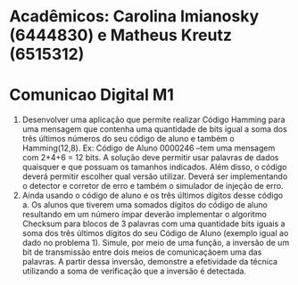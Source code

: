 # Acadêmicos: Carolina Imianosky (6444830) e Matheus Kreutz (6515312)
# Comunicao Digital M1

1) Desenvolver  uma  aplicação  que  permite  realizar Código  Hamming  para uma mensagem  que  contenha  uma  quantidade  de  bits  igual  a  soma  dos  três  últimos números do seu código de aluno e também o Hamming(12,8). Ex: Código de Aluno 0000246 –tem uma mensagem com 2+4+6 = 12 bits. A  solução  deve  permitir  usar palavras  de  dados  quaisquer  e  que  possuam  os tamanhos  indicados. Além  disso,  o  código  deverá  permitir  escolher  qual  versão utilizar. Deverá  ser  implementando  o  detector  e  corretor  de  erro e também o simulador de injeção de erro.
2) Ainda usando o código de aluno e os três últimos dígitos desse código 
     a. Os  alunos  que  tiverem  uma  somados  dígitos  do  código  de  aluno resultando  em  um  número  ímpar  deverão  implementar  o  algoritmo Checksum para  blocos  de 3 palavras  com uma  quantidade  bits  iguais  a soma dos três últimos dígitos do seu Código de Aluno (exemplo igual ao dado no problema 1). Simule, por meio de uma função, a inversão de um bit  de  transmissão  entre  dois  meios  de  comunicaçãoem  uma  das palavras.  A  partir  dessa  inversão,  demonstre  a  efetividade  da  técnica utilizando a soma de verificação que a inversão é detectada.
